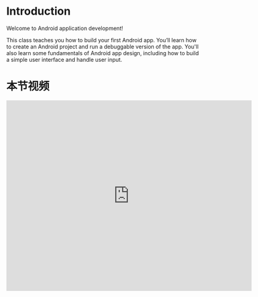 # Introduction

Welcome to Android application development!

This class teaches you how to build your first Android app. You’ll learn how to create an Android project and run a debuggable version of the app. You'll also learn some fundamentals of Android app design, including how to build a simple user interface and handle user input.

# 本节视频

<iframe frameborder="0" width="640" height="498" src="https://v.qq.com/iframe/player.html?vid=z0180bhmznp&tiny=0&auto=0" allowfullscreen></iframe>